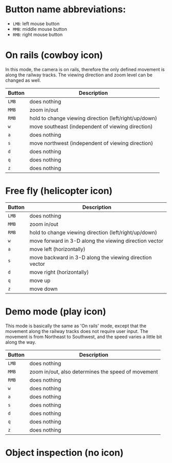 # Button name abbreviations:

- ``LMB``: left mouse button
- ``MMB``: middle mouse button
- ``RMB``: right mouse button



# On rails (cowboy icon)

In this mode, the camera is on rails, therefore the only defined movement is along the railway tracks. The viewing direction and zoom level can be changed as well.

| Button | Description |
| --- | --- |
| ``LMB`` | does nothing |
| ``MMB`` | zoom in/out |
| ``RMB`` | hold to change viewing direction (left/right/up/down) |
| ``w`` | move southeast (independent of viewing direction) |
| ``a`` | does nothing |
| ``s`` | move northwest (independent of viewing direction) |
| ``d`` | does nothing |
| ``q`` | does nothing |
| ``z`` | does nothing |

# Free fly (helicopter icon)

| Button | Description |
| --- | --- |
| ``LMB`` | does nothing |
| ``MMB`` | zoom in/out |
| ``RMB`` | hold to change viewing direction (left/right/up/down) |
| ``w`` | move forward in 3-D along the viewing direction vector |
| ``a`` | move left (horizontally) |
| ``s`` | move backward in 3-D along the viewing direction vector |
| ``d`` | move right (horizontally) |
| ``q`` | move up |
| ``z`` | move down |


# Demo mode (play icon)

This mode is basically the same as 'On rails' mode, except that the movement along the railway tracks does not require user input. The movement is from Northeast to Southwest, and the speed varies a little bit along the way.

| Button | Description |
| --- | --- |
| ``LMB`` | does nothing |
| ``MMB`` | zoom in/out, also determines the speed of movement  |
| ``RMB`` | does nothing |
| ``w`` | does nothing |
| ``a`` | does nothing |
| ``s`` | does nothing |
| ``d`` | does nothing |
| ``q`` | does nothing |
| ``z`` | does nothing |

# Object inspection (no icon)
